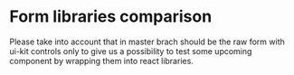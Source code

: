 # Form libraries comparison

Please take into account that in master brach should be the raw form with ui-kit controls only to give us a possibility to test some upcoming component by wrapping them into react libraries.
